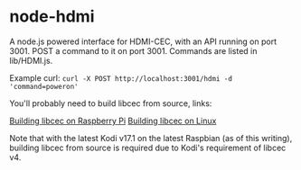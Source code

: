 # node-hdmi

A node.js powered interface for HDMI-CEC, with an API running on port 3001.
POST a command to it on port 3001. Commands are listed in lib/HDMI.js.

Example curl:
`curl -X POST http://localhost:3001/hdmi -d 'command=poweron'` 

You'll probably need to build libcec from source, links:

[Building libcec on Raspberry Pi](https://github.com/Pulse-Eight/libcec/blob/master/docs/README.raspberrypi.md)
[Building libcec on Linux](https://github.com/Pulse-Eight/libcec/blob/master/docs/README.linux.md)

Note that with the latest Kodi v17.1 on the latest Raspbian (as of this writing), building libcec from source is required due to Kodi's requirement of libcec v4.
